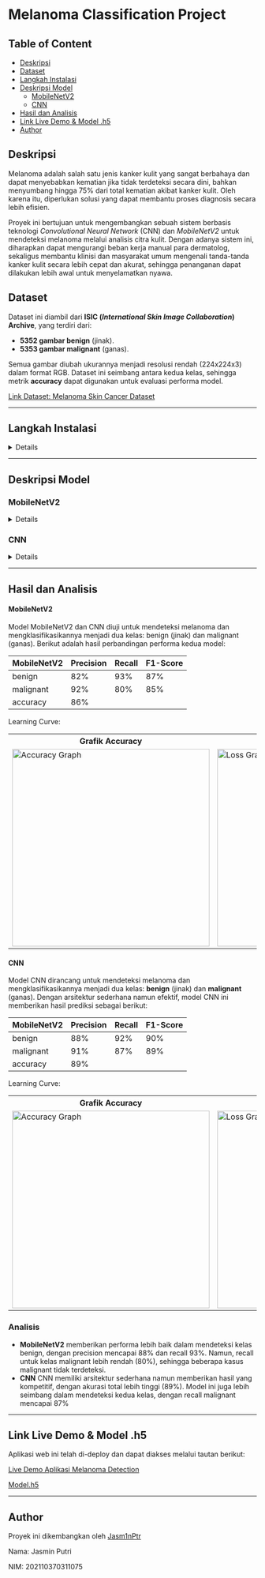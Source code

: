 # Melanoma Classification Project

## Table of Content
- [Deskripsi](#deskripsi)
- [Dataset](#dataset)
- [Langkah Instalasi](#langkah-instalasi)
- [Deskripsi Model](#deskripsi-model)
  - [MobileNetV2](#mobilenetv2)
  - [CNN](#cnn)
- [Hasil dan Analisis](#hasil-dan-analisis)
- [Link Live Demo & Model .h5](#link-live-demo--model-h5)
- [Author](#author)

## Deskripsi 
Melanoma adalah salah satu jenis kanker kulit yang sangat berbahaya dan dapat menyebabkan kematian jika tidak terdeteksi secara dini, bahkan menyumbang hingga 75% dari total kematian akibat kanker kulit. Oleh karena itu, diperlukan solusi yang dapat membantu proses diagnosis secara lebih efisien. 

Proyek ini bertujuan untuk mengembangkan sebuah sistem berbasis teknologi _Convolutional Neural Network_ (CNN) dan _MobileNetV2_ untuk mendeteksi melanoma melalui analisis citra kulit. Dengan adanya sistem ini, diharapkan dapat mengurangi beban kerja manual para dermatolog, sekaligus membantu klinisi dan masyarakat umum mengenali tanda-tanda kanker kulit secara lebih cepat dan akurat, sehingga penanganan dapat dilakukan lebih awal untuk menyelamatkan nyawa.

## Dataset
Dataset ini diambil dari **ISIC (_International Skin Image Collaboration_) Archive**, yang terdiri dari:
- **5352 gambar benign** (jinak).
- **5353 gambar malignant** (ganas).

Semua gambar diubah ukurannya menjadi resolusi rendah (224x224x3) dalam format RGB. Dataset ini seimbang antara kedua kelas, sehingga metrik **accuracy** dapat digunakan untuk evaluasi performa model.

[Link Dataset: Melanoma Skin Cancer Dataset](https://www.kaggle.com/datasets/hasnainjaved/melanoma-skin-cancer-dataset-of-10000-images/code)

---

## Langkah Instalasi
<details>
<summary>Details</summary>
<ol>
  <li><strong>Clone repository</strong>:
    <pre><code>git clone https://github.com/Jasm1nPtr/Melanoma-Classification.git</code></pre>
  </li>
  <li><strong>Buat virtual environment (opsional)</strong>:
    <pre><code>python -m venv env
source env/bin/activate (Mac/Linux)
env\Scripts\activate (Windows)</code></pre>
  </li>
  <li><strong>Install dependencies</strong>:
    <pre><code>pip install -r requirements.txt</code></pre>
  </li>
  <li><strong>Unduh file model (.h5) dari Google Drive</strong>:
    <p>Unduh file model yang diperlukan melalui tautan berikut:</p>
    <a href="https://drive.google.com/drive/folders/1RpgIyy4q5a2kqd0TFlJGwYhltN0suV5w?usp=sharing" target="_blank">Download Model.h5</a>
    <p>Setelah diunduh, pindahkan file model ke folder <code>src/model</code> di dalam repositori.</p>
  </li>
  <li><strong>Jalankan aplikasi Streamlit</strong>:
    <pre><code>streamlit run src/app.py</code></pre>
  </li>
</ol>
</details>

---

## Deskripsi Model

### MobileNetV2
<details>
<summary>Details</summary>

**MobileNetV2** adalah model deep learning ringan berbasis Convolutional Neural Network (CNN). Model ini dirancang untuk efisiensi pada perangkat dengan sumber daya terbatas. MobileNetV2 menggunakan pendekatan _depthwise separable convolutions_ untuk mengurangi jumlah parameter tanpa mengorbankan performa.

#### Komponen Utama:
- **MobileNetV2 (Pre-trained)**: 
  - Digunakan sebagai _feature extractor_.
  - Pre-trained pada dataset ImageNet.
  - _Frozen_ untuk mengurangi waktu pelatihan.
- **Batch Normalization**: Menormalkan output untuk mempercepat konvergensi.
- **Dense Layers**: 
  - Dense (512 neurons) dengan aktivasi ReLU.
  - Dropout (0.5) untuk regularisasi.
- **Output Layer**: 
  - Softmax untuk klasifikasi ke dua kelas: benign dan malignant.

#### Proses Model:
- **Data Augmentation**: Teknik augmentasi gambar (rotasi, zoom, flipping).
- **Optimizer**: Adam dengan learning rate 1e-4.
- **Loss Function**: Categorical crossentropy untuk klasifikasi multi-kelas.
</details>

### CNN
<details>
<summary>Details</summary>

**Convolutional Neural Network (CNN)** adalah arsitektur deep learning yang dirancang untuk menangani data berbasis citra. CNN digunakan untuk mengekstraksi fitur spasial dari gambar dan telah banyak digunakan dalam tugas klasifikasi gambar.

#### Komponen Utama:
- **Lapisan Convolutional**:
  - Conv2D (32 filters): Menggunakan filter 3x3 dengan aktivasi ReLU.
  - MaxPooling2D: Pooling ukuran 2x2 untuk mengurangi dimensi fitur.
  - Dropout (0.2): Regularisasi untuk menghindari overfitting.
- **Lapisan Convolutional Kedua**:
  - Conv2D (64 filters): Filter 3x3 dengan aktivasi ReLU.
  - MaxPooling2D: Pooling ukuran 2x2.
  - Dropout (0.3): Regularisasi tambahan.
- **Lapisan Fully Connected**:
  - Flatten: Mengubah fitur dua dimensi menjadi vektor satu dimensi.
  - Dense (128 neurons): Fully connected layer dengan aktivasi ReLU.
  - Dropout (0.5): Regularisasi tambahan.
- **Output Layer**:
  - Dense (2 neurons): Softmax untuk klasifikasi ke dua kelas.

#### Proses Model:
- **Data Augmentation**: Rotasi, zoom, flipping, shear, dan rescale.
- **Optimizer**: Adam.
- **Loss Function**: Categorical crossentropy.
</details>

---

## Hasil dan Analisis

#### MobileNetV2
Model MobileNetV2 dan CNN diuji untuk mendeteksi melanoma dan mengklasifikasikannya menjadi dua kelas: benign (jinak) dan malignant (ganas). Berikut adalah hasil perbandingan performa kedua model:

| MobileNetV2 | Precision    | Recall |  F1-Score |
|-------------|--------------|--------|-----------|
| benign      | 82%          | 93%    | 87%       |           
| malignant   | 92%          | 80%    | 85%       |
| accuracy    |                         86%       |

Learning Curve: 

<table>
  <tr>
    <th>Grafik Accuracy</th>
    <th>Grafik Loss</th>
  </tr>
  <tr>
    <td><img src="https://github.com/user-attachments/assets/477acdb4-cd45-43ab-baa1-09e215f7db25" alt="Accuracy Graph" width="400"/></td>
    <td><img src="https://github.com/user-attachments/assets/41635714-199c-4bfa-ae0f-3f56cd23e37b" alt="Loss Graph" width="400"/></td>
  </tr>
</table>


#### CNN
Model CNN dirancang untuk mendeteksi melanoma dan mengklasifikasikannya menjadi dua kelas: **benign** (jinak) dan **malignant** (ganas). Dengan arsitektur sederhana namun efektif, model CNN ini memberikan hasil prediksi sebagai berikut:

| MobileNetV2 | Precision    | Recall |  F1-Score |
|-------------|--------------|--------|-----------|
| benign      | 88%          | 92%    | 90%       |           
| malignant   | 91%          | 87%    | 89%       |
| accuracy    |                         89%       |

Learning Curve:

<table>
  <tr>
    <th>Grafik Accuracy</th>
    <th>Grafik Loss</th>
  </tr>
  <tr>
    <td><img src="https://github.com/user-attachments/assets/714da95c-a7c0-4491-b82c-71dddf1e5cff" alt="Accuracy Graph" width="400"/></td>
    <td><img src="https://github.com/user-attachments/assets/8607a3df-e2fe-4e99-a534-6a2d0672563f" alt="Loss Graph" width="400"/></td>
  </tr>
</table>

### Analisis
- **MobileNetV2** memberikan performa lebih baik dalam mendeteksi kelas benign, dengan precision mencapai 88% dan recall 93%. Namun, recall untuk kelas malignant lebih rendah (80%), sehingga beberapa kasus malignant tidak terdeteksi.
- **CNN** CNN memiliki arsitektur sederhana namun memberikan hasil yang kompetitif, dengan akurasi total lebih tinggi (89%). Model ini juga lebih seimbang dalam mendeteksi kedua kelas, dengan recall malignant mencapai 87%

---

## Link Live Demo & Model .h5
Aplikasi web ini telah di-deploy dan dapat diakses melalui tautan berikut:

[Live Demo Aplikasi Melanoma Detection](https://melanoma-classification-cngja3ogvfddsyth2m3sfj.streamlit.app/)

[Model.h5](https://drive.google.com/drive/folders/1RpgIyy4q5a2kqd0TFlJGwYhltN0suV5w?usp=sharing)

---

## Author
Proyek ini dikembangkan oleh [Jasm1nPtr](https://github.com/Jasm1nPtr)

Nama: Jasmin Putri

NIM: 202110370311075
